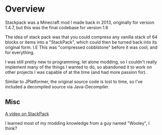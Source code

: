 # Overview

Stackpack was a Minecraft mod I made back in 2013, originally for version 1.4.7, but this was the final codebase for version 1.6

The idea of stack pack was that you could compress any vanilla stack of 64 blocks or items into a "StackPack", which could
then be turned back into its original form. I.E This was "compressed cobblstone" before it was cool, and for everything.

I was still pretty new to programming, let alone modding, so I couldn't really implement many of the things I wanted to do, so
abandoned it to work on other projects I was capable of at the time (and had more passion for).

Similar to JPlatformer, the original source code is lost to time, so I've included a decompiled source via Java-Decompiler.

## Misc

[A video on StackPack](https://www.youtube.com/watch?v=OczROmw6wFI)

I learned most of my modding knowledge from a guy named "Wooley", I think?
